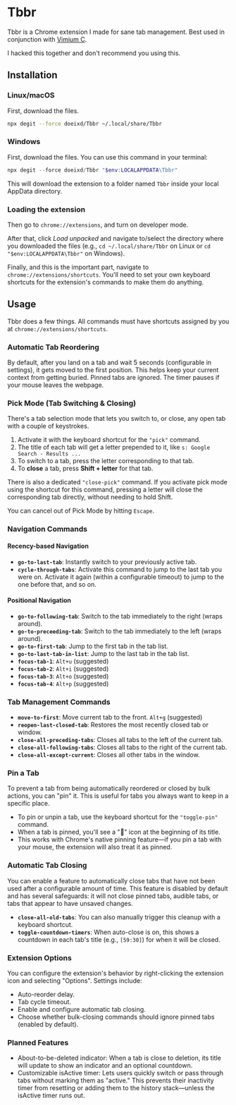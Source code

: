 # Tbbr

Tbbr is a Chrome extension I made for sane tab management. Best used in conjunction with [Vimium C](https://github.com/gdh1995/vimium-c).

I hacked this together and don't recommend you using this.

## Installation

### Linux/macOS

First, download the files.
```sh
npx degit --force doeixd/Tbbr ~/.local/share/Tbbr
```

### Windows

First, download the files. You can use this command in your terminal:
```powershell
npx degit --force doeixd/Tbbr "$env:LOCALAPPDATA\Tbbr"
```
This will download the extension to a folder named `Tbbr` inside your local AppData directory.

### Loading the extension

Then go to `chrome://extensions`, and turn on developer mode.

After that, click *Load unpacked* and navigate to/select the directory where you downloaded the files (e.g., `cd ~/.local/share/Tbbr` on Linux or `cd "$env:LOCALAPPDATA\Tbbr"` on Windows).

Finally, and this is the important part, navigate to `chrome://extensions/shortcuts`. You'll need to set your own keyboard shortcuts for the extension's commands to make them do anything.

## Usage

Tbbr does a few things. All commands must have shortcuts assigned by you at `chrome://extensions/shortcuts`.

### Automatic Tab Reordering

By default, after you land on a tab and wait 5 seconds (configurable in settings), it gets moved to the first position. This helps keep your current context from getting buried. Pinned tabs are ignored. The timer pauses if your mouse leaves the webpage.

### Pick Mode (Tab Switching & Closing)

There's a tab selection mode that lets you switch to, or close, any open tab with a couple of keystrokes.
1.  Activate it with the keyboard shortcut for the `"pick"` command.
2.  The title of each tab will get a letter prepended to it, like `s: Google Search - Results ...`
3.  To switch to a tab, press the letter corresponding to that tab.
4.  To **close** a tab, press **Shift + letter** for that tab.

There is also a dedicated `"close-pick"` command. If you activate pick mode using the shortcut for this command, pressing a letter will close the corresponding tab directly, without needing to hold Shift.

You can cancel out of Pick Mode by hitting `Escape`.

### Navigation Commands

#### Recency-based Navigation
*   **`go-to-last-tab`**: Instantly switch to your previously active tab.
*   **`cycle-through-tabs`**: Activate this command to jump to the last tab you were on. Activate it again (within a configurable timeout) to jump to the one before that, and so on.

#### Positional Navigation
*   **`go-to-following-tab`**: Switch to the tab immediately to the right (wraps around).
*   **`go-to-preceeding-tab`**: Switch to the tab immediately to the left (wraps around).
*   **`go-to-first-tab`**: Jump to the first tab in the tab list.
*   **`go-to-last-tab-in-list`**: Jump to the last tab in the tab list.
*   **`focus-tab-1`**: `Alt+u` (suggested)
*   **`focus-tab-2`**: `Alt+i` (suggested)
*   **`focus-tab-3`**: `Alt+o` (suggested)
*   **`focus-tab-4`**: `Alt+p` (suggested)

### Tab Management Commands

*   **`move-to-first`**: Move current tab to the front. `Alt+g` (suggested)
*   **`reopen-last-closed-tab`**: Restores the most recently closed tab or window.
*   **`close-all-preceding-tabs`**: Closes all tabs to the left of the current tab.
*   **`close-all-following-tabs`**: Closes all tabs to the right of the current tab.
*   **`close-all-except-current`**: Closes all other tabs in the window.

### Pin a Tab

To prevent a tab from being automatically reordered or closed by bulk actions, you can "pin" it. This is useful for tabs you always want to keep in a specific place.

*   To pin or unpin a tab, use the keyboard shortcut for the `"toggle-pin"` command.
*   When a tab is pinned, you'll see a "📌" icon at the beginning of its title.
*   This works with Chrome's native pinning feature—if you pin a tab with your mouse, the extension will also treat it as pinned.

### Automatic Tab Closing

You can enable a feature to automatically close tabs that have not been used after a configurable amount of time. This feature is disabled by default and has several safeguards: it will not close pinned tabs, audible tabs, or tabs that appear to have unsaved changes.

*   **`close-all-old-tabs`**: You can also manually trigger this cleanup with a keyboard shortcut.
*   **`toggle-countdown-timers`**: When auto-close is on, this shows a countdown in each tab's title (e.g., `[59:30]`) for when it will be closed.

### Extension Options

You can configure the extension's behavior by right-clicking the extension icon and selecting "Options". Settings include:
*   Auto-reorder delay.
*   Tab cycle timeout.
*   Enable and configure automatic tab closing.
*   Choose whether bulk-closing commands should ignore pinned tabs (enabled by default).

### Planned Features
- About-to-be-deleted indicator: When a tab is close to deletion, its title will update to show an indicator and an optional countdown.
- Customizable isActive timer: Lets users quickly switch or pass through tabs without marking them as "active." This prevents their inactivity timer from resetting or adding them to the history stack—unless the isActive timer runs out.
